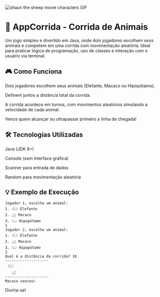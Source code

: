 ![shaun the sheep movie characters GIF](https://github.com/user-attachments/assets/3d4b9f74-57f7-43b6-9ee5-68ad611b8fea)

# 🐾 AppCorrida - Corrida de Animais
Um jogo simples e divertido em Java, onde dois jogadores escolhem seus animais e competem em uma corrida com movimentação aleatória. Ideal para praticar lógica de programação, uso de classes e interação com o usuário via terminal.

## 🎮 Como Funciona
Dois jogadores escolhem seus animais (Elefante, Macaco ou Hipopótamo).

Definem juntos a distância total da corrida.

A corrida acontece em turnos, com movimentos aleatórios simulando a velocidade de cada animal.

Vence quem alcançar ou ultrapassar primeiro a linha de chegada!

## 🛠️ Tecnologias Utilizadas
Java (JDK 8+)

Console (sem interface gráfica)

Scanner para entrada de dados

Random para movimentação aleatória

## 💡 Exemplo de Execução

```
Jogador 1, escolha um animal:
1. 𓃰 Elefante
2. 𓃸 Macaco
3. 𓃯 Hipopótamo
1
Jogador 2, escolha um animal:
1. 𓃰 Elefante
2. 𓃸 Macaco
3. 𓃯 Hipopótamo
2
Qual é a distância da corrida? 10
--------------------
 𓃰
   𓃸
--------------------
Macaco venceu!
```

Divirta-se!
